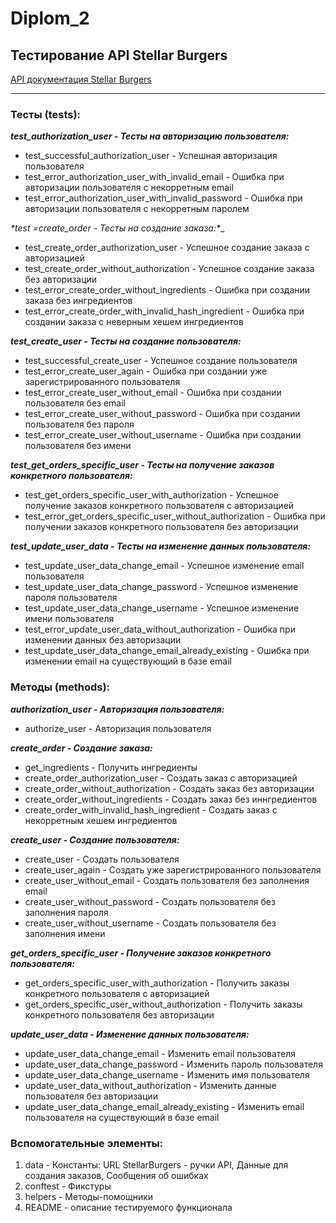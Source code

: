 # Diplom_2
## __Тестирование API Stellar Burgers__ 
[API документация Stellar Burgers](https://code.s3.yandex.net/qa-automation-engineer/python-full/diploma/api-documentation.pdf?etag=3403196b527ca03259bfd0cb41163a89 "Перейти")

___

### __Тесты (tests):__  
__*test_authorization_user - Тесты на авторизацию пользователя:*__
- test_successful_authorization_user - Успешная авторизация пользователя
- test_error_authorization_user_with_invalid_email - Ошибка при авторизации пользователя с некорретным email
- test_error_authorization_user_with_invalid_password - Ошибка при авторизации пользователя с некорретным паролем

__*test_ =create_order - Тесты на создание заказа:*__
- test_create_order_authorization_user - Успешное создание заказа с авторизацией
- test_create_order_without_authorization - Успешное создание заказа без авторизации
- test_error_create_order_without_ingredients - Ошибка при создании заказа без ингредиентов
- test_error_create_order_with_invalid_hash_ingredient - Ошибка при создании заказа с неверным хешем ингредиентов

__*test_create_user - Тесты на создание пользователя:*__
- test_successful_create_user - Успешное создание пользователя
- test_error_create_user_again - Ошибка при создании уже зарегистрированного пользователя
- test_error_create_user_without_email - Ошибка при создании пользователя без email
- test_error_create_user_without_password - Ошибка при создании пользователя без пароля
- test_error_create_user_without_username - Ошибка при создании пользователя без имени

__*test_get_orders_specific_user - Тесты на получение заказов конкретного пользователя:*__
- test_get_orders_specific_user_with_authorization - Успешное получение заказов конкретного пользователя с авторизацией
- test_error_get_orders_specific_user_without_authorization - Ошибка при получении заказов конкретного пользователя без авторизации

__*test_update_user_data - Тесты на изменение данных пользователя:*__
- test_update_user_data_change_email - Успешное изменение email пользователя
- test_update_user_data_change_password - Успешное изменение пароля пользователя
- test_update_user_data_change_username - Успешное изменение имени пользователя
- test_error_update_user_data_without_authorization - Ошибка при изменении данных без авторизации
- test_update_user_data_change_email_already_existing - Ошибка при изменении email на существующий в базе email



### __Методы (methods):__
__*authorization_user - Авторизация пользователя:*__
- authorize_user - Авторизация пользователя

__*create_order - Создание заказа:*__
- get_ingredients - Получить ингредиенты
- create_order_authorization_user - Создать заказ с авторизацией
- create_order_without_authorization - Создать заказ без авторизации
- create_order_without_ingredients - Создать заказ без иннгредиентов
- create_order_with_invalid_hash_ingredient - Создать заказ с некорретным хешем ингредиентов

__*create_user - Создание пользователя:*__
- create_user - Создать пользователя
- create_user_again - Создать уже зарегистрированного пользователя
- create_user_without_email - Создать пользователя без заполнения email
- create_user_without_password - Создать пользователя без заполнения пароля
- create_user_without_username - Создать пользователя без заполнения имени

__*get_orders_specific_user - Получение заказов конкретного пользователя:*__
- get_orders_specific_user_with_authorization - Получить заказы конкретного пользователя с авторизацией
- get_orders_specific_user_without_authorization - Получить заказы конкретного пользователя без авторизации

__*update_user_data - Изменение данных пользователя:*__
- update_user_data_change_email - Изменить email пользователя
- update_user_data_change_password - Изменить пароль пользователя
- update_user_data_change_username - Изменить имя пользователя
- update_user_data_without_authorization - Изменить данные пользователя без авторизации
- update_user_data_change_email_already_existing - Изменить email пользователя на существующий в базе email


### __Вспомогательные элементы:__
1. data - Константы: URL StellarBurgers - ручки API, Данные для создания заказов, Сообщения об ошибках
2. conftest - Фикстуры
3. helpers - Методы-помощники
3. README - описание тестируемого функционала
